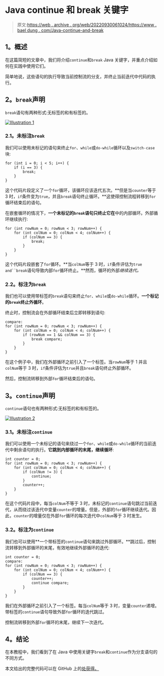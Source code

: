 # Java continue 和 break 关键字

> 原文:[https://web . archive . org/web/20220930061024/https://www . bael dung . com/Java-continue-and-break](https://web.archive.org/web/20220930061024/https://www.baeldung.com/java-continue-and-break)

## **1。概述**

在这篇简短的文章中，我们将介绍`continue`和`break` Java 关键字，并重点介绍如何在实践中使用它们。

简单地说，这些语句的执行导致当前控制流的分支，并终止当前迭代中代码的执行。

## **2。`break`声明**

`break`语句有两种形式:无标签的和有标签的。

[![Illustration 1](../Images/abec959aa1778027e0b9484e628958dc.png)](/web/20221205170605/https://www.baeldung.com/wp-content/uploads/2017/11/Illustration-1.jpg)

### **2.1。未标注`break`**

我们可以使用未标记的语句来终止`for`、`while`或`do-while`循环以及`switch-case`块:

```
for (int i = 0; i < 5; i++) {
    if (i == 3) {
        break;
    }
}
```

这个代码片段定义了一个`for`循环，该循环应该迭代五次。**但是当`counter`等于 3 时，`if`条件变为`true`，并且`break`语句终止循环。**这使得控制流程转移到`for`循环结束后的语句。

在嵌套循环的情况下，**一个未标记的`break`语句只终止它在**中的内部循环。外部循环继续执行:

```
for (int rowNum = 0; rowNum < 3; rowNum++) {
    for (int colNum = 0; colNum < 4; colNum++) {
        if (colNum == 3) {
            break;
        }
    }
}
```

这个代码片段嵌套了`for`循环。**当`colNum`等于 3 时，`if`条件评估为`true and``break`语句导致内部`for`循环终止。**然而，循环的外部*继续迭代。*

### **2.2。标注为`break`**

我们也可以使用带标签的`break`语句来终止`for`、`while`或`do-while`循环。**一个标记的`break`终止外循环**。

终止时，控制流会在外部循环结束后立即转移到语句:

```
compare: 
for (int rowNum = 0; rowNum < 3; rowNum++) {
    for (int colNum = 0; colNum < 4; colNum++) {
        if (rowNum == 1 && colNum == 3) {
            break compare;
        }
    }
}
```

在这个例子中，我们在外部循环之前引入了一个标签。当`rowNum`等于 1 并且`colNum`等于 3 时，`if`条件评估为`true`并且`break`语句终止外部循环。

然后，控制流转移到外部`for`循环结束后的语句。

## **3。`continue`声明**

`continue`语句也有两种形式:无标签的和有标签的。

[![Illustration 2](../Images/653e4a3b452655e1d5a1097d950f440f.png)](/web/20221205170605/https://www.baeldung.com/wp-content/uploads/2017/11/Illustration-2.jpg)

### **3.1。未标注`continue`**

我们可以使用一个未标记的语句来绕过一个`for`、`while`或`do-while`循环的当前迭代中剩余语句的执行。**它跳到内部循环的末尾，继续循环**:

```
int counter = 0;
for (int rowNum = 0; rowNum < 3; rowNum++) {
    for (int colNum = 0; colNum < 4; colNum++) {
        if (colNum != 3) {
            continue;
        }
        counter++;
    }
}
```

在这个代码片段中，每当`colNum`不等于 3 时，未标记的`continue`语句跳过当前迭代，从而绕过该迭代中变量`counter`的增量。但是，外部的`for`循环继续迭代。因此，`counter`的增量仅在外部`for`循环的每次迭代中`colNum`等于 3 时发生。

### **3.2。标注为`continue`**

我们也可以使用**一个带标签的`continue`语句来跳过外部循环。**跳过后，控制流转移到外部循环的末尾，有效地继续外部循环的迭代:

```
int counter = 0;
compare: 
for (int rowNum = 0; rowNum < 3; rowNum++) {
    for (int colNum = 0; colNum < 4; colNum++) {
        if (colNum == 3) {
            counter++;
            continue compare;
        }
    }
}
```

我们在外部循环之前引入了一个标签。每当`colNum`等于 3 时，变量`counter`递增。带标签的`continue`语句导致外部`for`循环的迭代跳过。

控制流转移到外部`for`循环的末尾，继续下一次迭代。

## **4。结论**

在本教程中，我们看到了在 Java 中使用关键字`break`和`continue`作为分支语句的不同方式。

本文给出的完整代码可以在 GitHub 上的[处获得。](https://web.archive.org/web/20221205170605/https://github.com/eugenp/tutorials/tree/master/core-java-modules/core-java-lang)